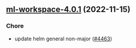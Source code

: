 

## [ml-workspace-4.0.1](https://github.com/truecharts/charts/compare/ml-workspace-4.0.0...ml-workspace-4.0.1) (2022-11-15)

### Chore

- update helm general non-major ([#4463](https://github.com/truecharts/charts/issues/4463))
  
  